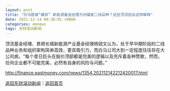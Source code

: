 ```yaml
---
layout: post
title: "白马股被“嫌弃” 新能源基金经理为何偏爱二线品种？这些顶流给出这样解释"
date: 2021-12-14 08:30:01 +0800
categories: emnews
tags: 东财滚动新闻
---
```


顶流基金经理、景顺长城新能源产业基金经理杨锐文认为，处于早中期阶段的二线品种业务和组织架构简单高效，更具吸引力，而白马公司大到一定程度往往存在大公司病，“每个昔日巨头在股价顶部都是完美的逻辑以及充斥着各种赞歌，然而，任何企业都不可能完美，必然有自身的风险与问题。”

<http://finance.eastmoney.com/news/1354,202112142212420017.html>

[返回东财滚动新闻](//finews.withounder.com/emnews/)｜[返回首页](//finews.withounder.com/)